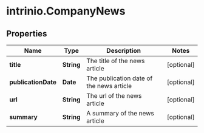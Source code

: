 # intrinio.CompanyNews

## Properties
Name | Type | Description | Notes
------------ | ------------- | ------------- | -------------
**title** | **String** | The title of the news article | [optional] 
**publicationDate** | **Date** | The publication date of the news article | [optional] 
**url** | **String** | The url of the news article | [optional] 
**summary** | **String** | A summary of the news article | [optional] 


